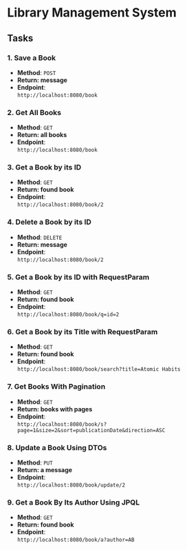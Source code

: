 # Library Management System

## Tasks

### 1. Save a Book

- **Method**: `POST`
- **Return: message**
- **Endpoint**:  
  `http://localhost:8080/book`

### 2. Get All Books

- **Method**: `GET`
- **Return: all books**
- **Endpoint**:  
  `http://localhost:8080/book`

### 3. Get a Book by its ID

- **Method**: `GET`
- **Return: found book**
- **Endpoint**:  
  `http://localhost:8080/book/2`

### 4. Delete a Book by its ID

- **Method**: `DELETE`
- **Return: message**
- **Endpoint**:  
  `http://localhost:8080/book/2`

### 5. Get a Book by its ID with RequestParam

- **Method**: `GET`
- **Return: found book**
- **Endpoint**:  
  `http://localhost:8080/book/q=id=2`

### 6. Get a Book by its Title with RequestParam

- **Method**: `GET`
- **Return: found book**
- **Endpoint**:  
  `http://localhost:8080/book/search?title=Atomic Habits`

### 7. Get Books With Pagination

- **Method**: `GET`
- **Return: books with pages**
- **Endpoint**:  
  `http://localhost:8080/book/s?page=1&size=2&sort=publicationDate&direction=ASC`

### 8. Update a Book Using DTOs

- **Method**: `PUT`
- **Return: a message**
- **Endpoint**:  
  `http://localhost:8080/book/update/2`

### 9. Get a Book By Its Author Using JPQL

- **Method**: `GET`
- **Return: found book**
- **Endpoint**:  
  `http://localhost:8080/book/a?author=AB`